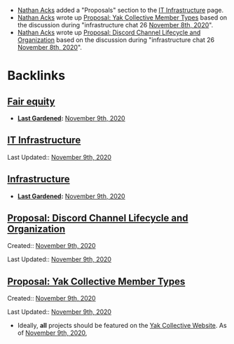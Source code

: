 - [Nathan Acks](<Nathan Acks.md>) added a "Proposals" section to the [IT Infrastructure](<IT Infrastructure.md>) page.
- [Nathan Acks](<Nathan Acks.md>) wrote up [Proposal: Yak Collective Member Types](<Proposal: Yak Collective Member Types.md>) based on  the discussion during "infrastructure chat 26 [November 8th, 2020](<November 8th, 2020.md>)".
- [Nathan Acks](<Nathan Acks.md>) wrote up [Proposal: Discord Channel Lifecycle and Organization](<Proposal: Discord Channel Lifecycle and Organization.md>) based on  the discussion during "infrastructure chat 26 [November 8th, 2020](<November 8th, 2020.md>)".

# Backlinks
## [Fair equity](<Fair equity.md>)
- **[Last Gardened](<Last Gardened.md>):** [November 9th, 2020](<November 9th, 2020.md>)

## [IT Infrastructure](<IT Infrastructure.md>)
Last Updated:: [November 9th, 2020](<November 9th, 2020.md>)

## [Infrastructure](<Infrastructure.md>)
- **[Last Gardened](<Last Gardened.md>):** [November 9th, 2020](<November 9th, 2020.md>)

## [Proposal: Discord Channel Lifecycle and Organization](<Proposal: Discord Channel Lifecycle and Organization.md>)
Created:: [November 9th, 2020](<November 9th, 2020.md>)

Last Updated:: [November 9th, 2020](<November 9th, 2020.md>)

## [Proposal: Yak Collective Member Types](<Proposal: Yak Collective Member Types.md>)
Created:: [November 9th, 2020](<November 9th, 2020.md>)

Last Updated:: [November 9th, 2020](<November 9th, 2020.md>)

- Ideally, __all__ projects should be featured on the [Yak Collective Website](<Yak Collective Website.md>). As of [November 9th, 2020](<November 9th, 2020.md>),

